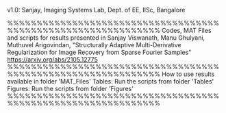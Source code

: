 v1.0: Sanjay, Imaging Systems Lab, Dept. of EE, IISc, Bangalore

%%%%%%%%%%%%%%%%%%%%%%%%%%%%%%%%%%%%%%%%%%%%%%%%%%%%%%%%%%%%%%
Codes, MAT Files and scripts for results presented in
Sanjay Viswanath, Manu Ghulyani, Muthuvel Arigovindan, "Structurally Adaptive Multi-Derivative Regularization for Image Recovery from Sparse Fourier Samples"
https://arxiv.org/abs/2105.12775
%%%%%%%%%%%%%%%%%%%%%%%%%%%%%%%%%%%%%%%%%%%%%%%%%%%%%%%%%%%%%%
How to use results available in folder 'MAT_Files'
Tables: Run the scripts from folder 'Tables'
Figures: Run the scripts from folder 'Figures'
%%%%%%%%%%%%%%%%%%%%%%%%%%%%%%%%%%%%%%%%%%%%%%%%%%%%%%%%%%%%%%